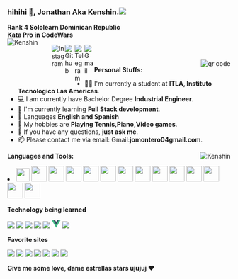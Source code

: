 ### hihihi 👋, Jonathan Aka Kenshin.<code><img height="20" src="https://cdn.countryflags.com/thumbs/dominican-republic/flag-400.png"></code>
**Rank 4 Sololearn Dominican Republic**
<br />
**Kata Pro in CodeWars**
<br />
<img width= "100" align="left"  src="https://upload.wikimedia.org/wikipedia/commons/thumb/d/dc/Los_K_Morales_Logo_2013.svg/1028px-Los_K_Morales_Logo_2013.svg.png" alt="Kenshin" />


<a href="https://www.instagram.com/jonathanm0404/">
  <img align="left" alt="Instagram" width="30"  src="https://user-images.githubusercontent.com/71537694/153091823-414f154b-f622-4696-80cd-77df07186cd6.png" />
</a>


<a href="https://github.com/itskenshin/">
  <img align="left" alt="Github" width="22px" src="https://cdn.jsdelivr.net/npm/simple-icons@v3/icons/github.svg" />
</a>
<a href="https://t.me/joinchat/nGwiABFevdpiZWQx">
  <img align="left" alt="Telegram" width="22px" src="https://cdn-icons.flaticon.com/png/512/2504/premium/2504941.png?token=exp=1644363391~hmac=85c473688695c07a629eb7aee3016a07" />
</a>
<a href="https://mail.google.com/ ">
  <img align="left" alt="Gmail" width="22px" src="https://user-images.githubusercontent.com/71537694/153092301-3e86755f-8330-497a-943c-f7bbd42b7747.png" />
</a>

<br />
<br />

<img align="right" src="http://api.qrserver.com/v1/create-qr-code/?color=000000&amp;bgcolor=FFFFFF&amp;data=https%3A%2F%2Fwww.instagram.com%2Fjonathanm0404%2F%3Fr%3Dnametag&amp;qzone=1&amp;margin=0&amp;size=200x200&amp;ecc=L" alt="qr code" />



**Personal Stuffs:**

- 👨‍🏛 I'm currently a student at **ITLA, Instituto Tecnologico Las Americas**.
- 💻 I am currently have Bachelor Degree **Industrial Engineer**.
- 🌱 I'm currently learning **Full Stack development**.
- 💬 Languages **English and Spanish**
- 🤔 My hobbies are **Playing Tennis,Piano,Video games**.
- 💬 If you have any questions, **just ask me**.
- 📫 Please contact me via email: 
 Gmail:**jomontero04gmail.com**.

<img align="right"  src="https://github-readme-stats.vercel.app/api?username=itsKenshin&count_private=true&show_icons=true&theme=dark)"
 alt="Kenshin" />


**Languages and Tools:**  
<li>
<img width="30" height="30" src="https://upload.wikimedia.org/wikipedia/commons/thumb/1/1d/PyCharm_Icon.svg/1024px-PyCharm_Icon.svg.png">
<img width="35" height="35" src="https://upload.wikimedia.org/wikipedia/commons/thumb/9/9a/Visual_Studio_Code_1.35_icon.svg/2048px-Visual_Studio_Code_1.35_icon.svg.png">
<img width="35" height="35" src="https://upload.wikimedia.org/wikipedia/commons/thumb/9/9c/IntelliJ_IDEA_Icon.svg/1024px-IntelliJ_IDEA_Icon.svg.png">
<img width="35" height="35" src="https://cdn-icons-png.flaticon.com/512/423/423068.png">
<img width="35" height="35" src="https://cdn-icons-png.flaticon.com/512/919/919836.png">
<img width="35" height="35" src="https://cdn-icons-png.flaticon.com/512/5968/5968292.png">
<img width="35" height="35" src="https://cdn-icons-png.flaticon.com/512/2111/2111288.png">
<img width="35" height="35" src="https://cdn-icons-png.flaticon.com/512/226/226777.png">
<img width="35" height="35" src="https://user-images.githubusercontent.com/71537694/153090910-300fc036-643b-4ace-a032-1acb261ed0ff.png">
<img width="35" height="35" src="https://cdn-icons-png.flaticon.com/512/919/919826.png">
<img width="35" height="35" src="https://user-images.githubusercontent.com/71537694/153091429-d3555452-5362-47b8-b651-7aeeb91fed63.png">
<img width="35" height="35" src="https://cdn-icons.flaticon.com/png/512/3098/premium/3098090.png?token=exp=1644363041~hmac=c225c843a4dc78d1dad447fb1edbe4bd">
<img width="35" height="35" src="https://play-lh.googleusercontent.com/5e7z5YCt7fplN4qndpYzpJjYmuzM2WSrfs35KxnEw-Ku1sClHRWHoIDSw3a3YS5WpGcI">
<img width="35" height="35" src="https://miro.medium.com/max/400/1*yG6sdo2-MFmZQUgjrgtzXA.png">




</li>

**Technology being learned**

<code><img height="20" src="https://cdn.jsdelivr.net/npm/simple-icons@3.12.2/icons/linux.svg"></code>
<code><img height="20" src="https://cdn.jsdelivr.net/npm/simple-icons@3.12.2/icons/vim.svg"></code>
<code><img height="20" src="https://cdn.jsdelivr.net/npm/simple-icons@3.12.2/icons/django.svg"></code>
<code><img height="20" src="https://www.vectorlogo.zone/logos/pocoo_flask/pocoo_flask-icon.svg"></code>
<code><img height="20" src="https://cdn.jsdelivr.net/npm/simple-icons@3.12.2/icons/typescript.svg"></code>
<code><img height="20" src="https://raw.githubusercontent.com/devicons/devicon/master/icons/vuejs/vuejs-original.svg"></code>
<code><img height="20" src="https://cdn.jsdelivr.net/npm/simple-icons@3.12.2/icons/react.svg"></code>

**Favorite sites**

<code><img height="20" src="https://cdn.jsdelivr.net/npm/simple-icons@3.12.2/icons/github.svg"></code>
<code><img height="20" src="https://cdn.jsdelivr.net/npm/simple-icons@3.12.2/icons/google.svg"></code>
<code><img height="20" src="https://cdn.jsdelivr.net/npm/simple-icons@3.12.2/icons/stackoverflow.svg"></code>
<code><img height="20" src="https://cdn.jsdelivr.net/npm/simple-icons@3.12.2/icons/youtube.svg"></code>
<code><img height="20" src="https://cdn.jsdelivr.net/npm/simple-icons@3.12.2/icons/steam.svg"></code>
<code><img height="20" src="https://cdn.jsdelivr.net/npm/simple-icons@3.12.2/icons/freecodecamp.svg"></code>
<code><img height="20" src="https://cdn.jsdelivr.net/npm/simple-icons@3.12.2/icons/w3c.svg"></code>

**Give me some love, dame estrellas stars ujujuj ❤️**




<!---
itskenshin/itskenshin is a ✨ special ✨ repository because its `README.md` (this file) appears on your GitHub profile.
You can click the Preview link to take a look at your changes.
--->
